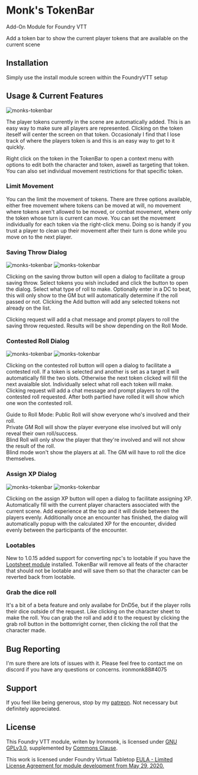 # Monk's TokenBar

Add-On Module for Foundry VTT

Add a token bar to show the current player tokens that are available on the current scene

## Installation
Simply use the install module screen within the FoundryVTT setup

## Usage & Current Features

![monks-tokenbar](/screenshots/TokenBar.png)

The player tokens currently in the scene are automatically added.  This is an easy way to make sure all players are represented.  Clicking on the token iteself will center the screen on that token.  Occasionaly I find that I lose track of where the players token is and this is an easy way to get to it quickly.

Right click on the token in the TokenBar to open a context menu with options to edit both the character and token, aswell as targeting that token.  You can also set individual movement restrictions for that specific token.

### Limit Movement
You can the limit the movement of tokens.  There are three options available, either free movement where tokens can be moved at will, no movement where tokens aren't allowed to be moved, or combat movement, where only the token whose turn is current can move.  You can set the movement individually for each token via the right-click menu.  Doing so is handy if you trust a player to clean up their movement after their turn is done while you move on to the next player.

### Saving Throw Dialog
![monks-tokenbar](/screenshots/SavingThrowDialog.png)
![monks-tokenbar](/screenshots/SavingThrowChatMessage.png)

Clicking on the saving throw button will open a dialog to facilitate a group saving throw.
Select tokens you wish included and click the button to open the dialog.  Select what type of roll to make.  Optionally enter in a DC to beat, this will only show to the GM but will automatically determine if the roll passed or not.  Clicking the Add button will add any selected tokens not already on the list.

Clicking request will add a chat message and prompt players to roll the saving throw requested.  Results will be show depending on the Roll Mode.

### Contested Roll Dialog
![monks-tokenbar](/screenshots/ContestedRoll.png)
![monks-tokenbar](/screenshots/ContestedRollChatMessage.png)

Clicking on the contested roll button will open a dialog to facilitate a contested roll.
If a token is selected and another is set as a target it will automatically fill the two slots.  Otherwise the next token clicked will fill the next avaialble slot.  Individually select what roll each token will make.  
Clicking request will add a chat message and prompt players to roll the contested roll requested.  After both partied have rolled it will show which one won the contested roll.

Guide to Roll Mode: 
Public Roll will show everyone who's involved and their roll.  
Private GM Roll will show the player everyone else involved but will only reveal their own roll/success.  
Blind Roll will only show the player that they're involved and will not show the result of the roll.  
Blind mode won't show the players at all.  The GM will have to roll the dice themselves.

### Assign XP Dialog
![monks-tokenbar](/screenshots/AssignXP.png)
![monks-tokenbar](/screenshots/AssignXPChatMessage.png)

Clicking on the assign XP button will open a dialog to facilitate assigning XP.
Automatically fill with the current player characters associated with the current scene.  Add experience at the top and it will divide between the players evenly.
Additionally once an encounter has finished, the dialog will automatically popup with the calculated XP for the encounter, divided evenly between the participants of the encounter.

### Lootables

New to 1.0.15 added support for converting npc's to lootable if you have the <a href="https://foundryvtt.com/packages/lootsheetnpc5e/">Lootsheet module</a> installed.  TokenBar will remove all feats of the character that should not be lootable and will save them so that the character can be reverted back from lootable.

### Grab the dice roll

It's a bit of a beta feature and only availabe for DnD5e, but if the player rolls their dice outside of the request.  Like clicking on the character sheet to make the roll.  You can grab the roll and add it to the request by clicking the grab roll button in the bottomright corner, then clicking the roll that the character made.

## Bug Reporting
I'm sure there are lots of issues with it.
Please feel free to contact me on discord if you have any questions or concerns. ironmonk88#4075

## Support

If you feel like being generous, stop by my <a href="https://www.patreon.com/ironmonk">patreon</a>.  Not necessary but definitely appreciated.

## License
This Foundry VTT module, writen by Ironmonk, is licensed under [GNU GPLv3.0](https://www.gnu.org/licenses/gpl-3.0.en.html), supplemented by [Commons Clause](https://commonsclause.com/).

This work is licensed under Foundry Virtual Tabletop <a href="https://foundryvtt.com/article/license/">EULA - Limited License Agreement for module development from May 29, 2020.</a>
